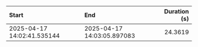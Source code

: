 | Start                      | End                        |   Duration (s) |
|:---------------------------|:---------------------------|---------------:|
| 2025-04-17 14:02:41.535144 | 2025-04-17 14:03:05.897083 |        24.3619 |